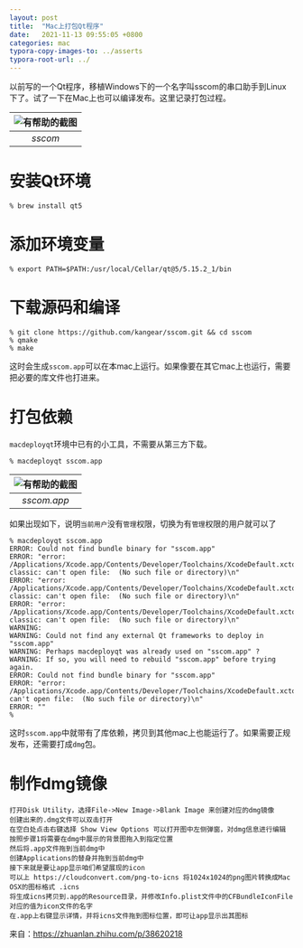```yaml
---
layout: post
title:  "Mac上打包Qt程序"
date:   2021-11-13 09:55:05 +0800
categories: mac
typora-copy-images-to: ../asserts
typora-root-url: ../
---
```


以前写的一个Qt程序，移植Windows下的一个名字叫sscom的串口助手到Linux下了。试了一下在Mac上也可以编译发布。这里记录打包过程。

| ![有帮助的截图](/assets/Selection_441.png) | 
|:--:| 
| *sscom* |


# 安装Qt环境
```shell
% brew install qt5
```

# 添加环境变量
```shell
% export PATH=$PATH:/usr/local/Cellar/qt@5/5.15.2_1/bin
```

# 下载源码和编译
```shell
% git clone https://github.com/kangear/sscom.git && cd sscom
% qmake
% make
```
这时会生成`sscom.app`可以在本mac上运行。如果像要在其它mac上也运行，需要把必要的库文件也打进来。

# 打包依赖
`macdeployqt`环境中已有的小工具，不需要从第三方下载。
```shell
% macdeployqt sscom.app
```

| ![有帮助的截图](/assets/a9c38205fd26bab635168782ec52443.jpg) | 
|:--:| 
| *sscom.app* |

如果出现如下，说明`当前用户`没有`管理`权限，切换为有`管理`权限的用户就可以了
```
% macdeployqt sscom.app
ERROR: Could not find bundle binary for "sscom.app"
ERROR: "error: /Applications/Xcode.app/Contents/Developer/Toolchains/XcodeDefault.xctoolchain/usr/bin/otool-classic: can't open file:  (No such file or directory)\n"
ERROR: "error: /Applications/Xcode.app/Contents/Developer/Toolchains/XcodeDefault.xctoolchain/usr/bin/otool-classic: can't open file:  (No such file or directory)\n"
ERROR: "error: /Applications/Xcode.app/Contents/Developer/Toolchains/XcodeDefault.xctoolchain/usr/bin/otool-classic: can't open file:  (No such file or directory)\n"
WARNING:
WARNING: Could not find any external Qt frameworks to deploy in "sscom.app"
WARNING: Perhaps macdeployqt was already used on "sscom.app" ?
WARNING: If so, you will need to rebuild "sscom.app" before trying again.
ERROR: Could not find bundle binary for "sscom.app"
ERROR: "error: /Applications/Xcode.app/Contents/Developer/Toolchains/XcodeDefault.xctoolchain/usr/bin/strip: can't open file:  (No such file or directory)\n"
ERROR: ""
% 
```

这时`sscom.app`中就带有了库依赖，拷贝到其他mac上也能运行了。如果需要正规发布，还需要打成`dmg`包。

# 制作dmg镜像
```
打开Disk Utility，选择File->New Image->Blank Image 来创建对应的dmg镜像
创建出来的.dmg文件可以双击打开
在空白处点击右键选择 Show View Options 可以打开图中左侧弹窗，对dmg信息进行编辑
按照步骤1将需要在dmg中展示的背景图拖入到指定位置
然后将.app文件拖到当前dmg中
创建Applications的替身并拖到当前dmg中
接下来就是要让app显示咱们希望展现的icon
可以上 https://cloudconvert.com/png-to-icns 将1024x1024的png图片转换成Mac OSX的图标格式 .icns
将生成icns拷贝到.app的Resource目录，并修改Info.plist文件中的CFBundleIconFile对应的值为icon文件的名字
在.app上右键显示详情，并将icns文件拖到图标位置，即可让app显示出其图标
```
来自：https://zhuanlan.zhihu.com/p/38620218

[1]: https://docs.appimage.org/packaging-guide/converting-binary-packages/index.html#ref-convert-existing-binary-packages
[2]: https://appimage-builder.readthedocs.io/en/latest/intro/tutorial.html